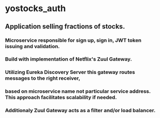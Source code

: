 # yostocks_auth
## Application selling fractions of stocks.

### Microservice responsible for sign up, sign in, JWT token issuing and validation.
### Build with implementation of Netflix's Zuul Gateway.
### Utilizing Eureka Discovery Server this gateway routes messages to the right receiver,
### based on microservice name not particular service address. This approach facilitates scalability if needed.
### Additionaly Zuul Gateway acts as a filter and/or load balancer.
